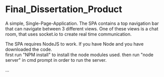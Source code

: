 # Final_Dissertation_Product
A simple, Single-Page-Application. The SPA contains a top navigation bar that can navigate between 3 different views.
One of these views is a chat room, that uses socket.io to create real time communication.

The SPA requires NodeJS to work. If you have Node and you have downloaded the code.  
first run "NPM install" to install the node modules used.
then run "node server" in cmd prompt in order to run the server.


...
